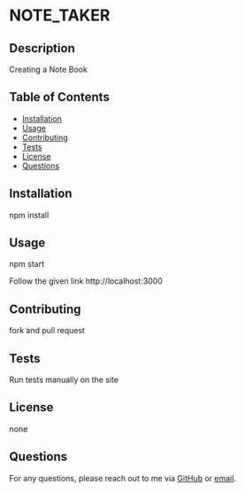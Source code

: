 # NOTE_TAKER

## Description

Creating a Note Book

## Table of Contents
- [Installation](#installation)
- [Usage](#usage)
- [Contributing](#contributing)
- [Tests](#tests)
- [License](#license)
- [Questions](#questions)

## Installation

npm install

## Usage

npm start

Follow the given link http://localhost:3000

## Contributing

fork and pull request

## Tests

Run tests manually on the site

## License

none

## Questions

For any questions, please reach out to me via [GitHub](https://github.com/VladislavApelgants) or [email](mailto:qwe@mail.com).
